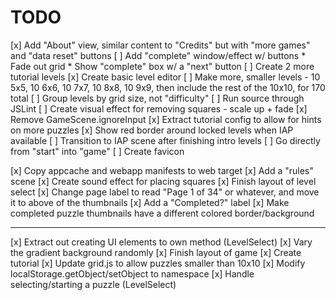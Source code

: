 # TODO

[x] Add "About" view, similar content to "Credits" but with "more games" and "data reset" buttons
[ ] Add "complete" window/effect w/ buttons
	* Fade out grid
	* Show "complete" box w/ a "next" button
[ ] Create 2 more tutorial levels
[x] Create basic level editor
[ ] Make more, smaller levels - 10 5x5, 10 6x6, 10 7x7, 10 8x8, 10 9x9, then include the rest of the 10x10, for 170 total
[ ] Group levels by grid size, not "difficulty"
[ ] Run source through JSLint
[ ] Create visual effect for removing squares - scale up + fade
[x] Remove GameScene.ignoreInput
[x] Extract tutorial config to allow for hints on more puzzles
[x] Show red border around locked levels when IAP available
[ ] Transition to IAP scene after finishing intro levels
[ ] Go directly from "start" into "game"
[ ] Create favicon

[x] Copy appcache and webapp manifests to web target
[x] Add a "rules" scene
[x] Create sound effect for placing squares
[x] Finish layout of level select
	[x] Change page label to read "Page 1 of 34" or whatever, and
		move it to above of the thumbnails
	[x] Add a "Completed?" label
	[x] Make completed puzzle thumbnails have a different colored border/background

-------------------

[x] Extract out creating UI elements to own method (LevelSelect)
[x] Vary the gradient background randomly
[x] Finish layout of game
[x] Create tutorial
[x] Update grid.js to allow puzzles smaller than 10x10
[x] Modify localStorage.getObject/setObject to namespace
[x] Handle selecting/starting a puzzle (LevelSelect)
